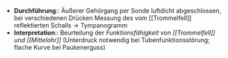 - **Durchführung**:: Äußerer Gehörgang per Sonde luftdicht abgeschlossen, bei verschiedenen Drücken Messung des vom [[Trommelfell]] reflektierten Schalls → Tympanogramm
- **Interpretation**:: Beurteilung der *Funktionsfähigkeit von [[Trommelfell]] und [[Mittelohr]]* (Unterdruck notwendig bei Tubenfunktionsstörung; flache Kurve bei Paukenerguss)

